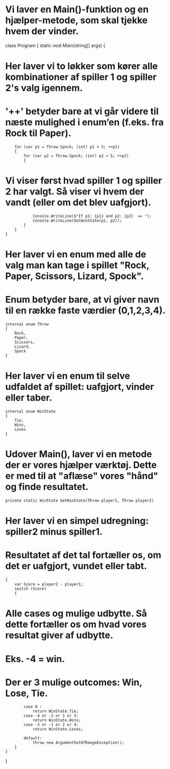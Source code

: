 # Vi laver en Main()-funktion og en hjælper-metode, som skal tjekke hvem der vinder.

class Program
{
    static void Main(string[] args)
    {

# Her laver vi to løkker som kører alle kombinationer af spiller 1 og spiller 2's valg igennem. 
# '++' betyder bare at vi går videre til næste mulighed i enum’en (f.eks. fra Rock til Paper).
        
        for (var p1 = Throw.Spock; (int) p1 < 5; ++p1)
        {
            for (var p2 = Throw.Spock; (int) p2 < 5; ++p2)
            {
# Vi viser først hvad spiller 1 og spiller 2 har valgt. Så viser vi hvem der vandt (eller om det blev uafgjort).

                Console.WriteLine($"If p1: {p1} and p2: {p2}  => ");
                Console.WriteLine(GetWinState(p1, p2));
            }
        }
    }
    
# Her laver vi en enum med alle de valg man kan tage i spillet "Rock, Paper, Scissors, Lizard, Spock". 
# Enum betyder bare, at vi giver navn til en række faste værdier (0,1,2,3,4).

    internal enum Throw
    {
        Rock,
        Paper,
        Scissors,
        Lizard,
        Spock
    }
# Her laver vi en enum til selve udfaldet af spillet: uafgjort, vinder eller taber.

    internal enum WinState
    {
        Tie,
        Wins,
        Loses
    }
    
# Udover Main(), laver vi en metode der er vores hjælper værktøj. Dette er med til at "aflæse" vores "hånd" og finde resultatet.
    
    private static WinState GetWinState(Throw player1, Throw player2) 
        
# Her laver vi en simpel udregning: spiller2 minus spiller1.
# Resultatet af det tal fortæller os, om det er uafgjort, vundet eller tabt.

    {
        var Score = player2 - player1;
        switch (Score)
        {
# Alle cases og mulige udbytte. Så dette fortæller os om hvad vores resultat giver af udbytte. 
# Eks. -4 = win.
# Der er 3 mulige outcomes: Win, Lose, Tie. 
         
            case 0 :
                return WinState.Tie;
            case -4 or -2 or 1 or 3:
                return WinState.Wins;
            case -3 or -1 or 2 or 4:
                return WinState.Loses;
 
            default:
                throw new ArgumentOutOfRangeException();
        }
    }
}
